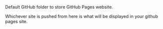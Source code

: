 Default GitHub folder to store GitHub Pages website.

Whichever site is pushed from here is what will be displayed in your github pages site.